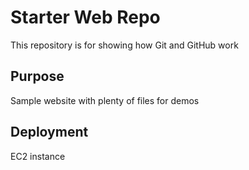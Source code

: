 # Starter Web Repo

This repository is for showing how Git and GitHub work

## Purpose

Sample website with plenty of files for demos

## Deployment

EC2 instance